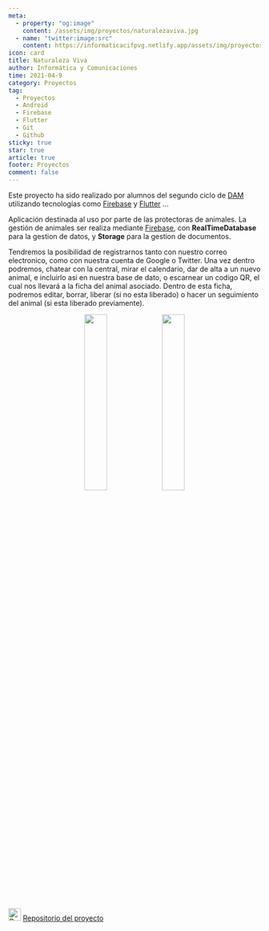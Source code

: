 ```yaml
---
meta: 
  - property: "og:image"
    content: /assets/img/proyectos/naturalezaviva.jpg
  - name: "twitter:image:src"
    content: https://informaticacifpvg.netlify.app/assets/img/proyectos/naturalezaviva.jpg
icon: card
title: Naturaleza Viva
author: Informática y Comunicaciones
time: 2021-04-9
category: Proyectos
tag:
  - Proyectos
  - Android
  - Firebase
  - Flutter
  - Git
  - Github
sticky: true
star: true
article: true
footer: Proyectos
comment: false
---
```


Este proyecto ha sido realizado por alumnos del segundo ciclo de [DAM](/fp_reglada/dam/) utilizando tecnologías como [Firebase](https://firebase.google.com/) y [Flutter](https://flutter.dev/) ...

Aplicación destinada al uso por parte de las protectoras de animales. La gestión de animales ser realiza mediante [Firebase](https://firebase.google.com/), con **RealTimeDatabase** para la gestion de datos, y **Storage** para la gestion de documentos.

Tendremos la posibilidad de registrarnos tanto con nuestro correo electronico, como con nuestra cuenta de Google o Twitter. Una vez dentro podremos, chatear con la central, mirar el calendario, dar de alta a un nuevo animal, e incluirlo asi en nuestra base de dato, o escarnear un codigo QR, el cual nos llevará a la ficha del animal asociado. Dentro de esta ficha, podremos editar, borrar, liberar (si no esta liberado) o hacer un seguimiento del animal (si esta liberado previamente).

<p style="text-align:center;">
  <img src="/assets/img/proyectos/naturalezaviva.jpg" width="30%"/>
  <img src="/assets/img/proyectos/naturalezaviva_2.jpg" width="30%"/>
</p>

<img alt="Repositorio" src="/assets/icon/github-logo.png" width="25px"/> [ Repositorio del proyecto](https://github.com/CIFP-Virgen-de-Gracia/NaturalezaViva)
<!-- more -->